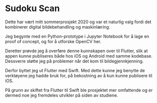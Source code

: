 # Sudoku Scan

Dette har vært mitt sommerprosjekt 2020 og var et naturlig valg fordi det kombinerer digital bildebehandling og maskinlæring. 

Jeg begynte med en Python-prototype i Jupyter Notebook for å lage en proof of concept, og for å utforske OpenCV her.

Deretter prøvde jeg å overføre denne kunnskapen over til Flutter, slik at appen kunne publiseres både hos iOS og Android med samme kodebase. Dessverre støtte jeg på problemer når det kom til bildegjennkjenning.

Derfor byttet jeg ut Flutter med Swift. Med dette kunne jeg benytte de verktøyene jeg hadde bruk for, på bekostning av å kun kunne publisere til iOS.

På grunn av skiftet fra Flutter til Swift ble prosjektet mer omfattende og er dermed noe jeg fremdeles utvikler på siden av studiene.
